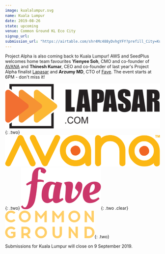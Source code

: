 ```yaml
---
image: kualalumpur.svg
name: Kuala Lumpur
date: 2019-08-26
state: upcoming
venue: Common Ground KL Eco City
signup_url: 
submission_url: "https://airtable.com/shr4Mc488yDvhgYFY?prefill_City=Kuala Lumpur"
---
```


Project Alpha is also coming back to Kuala Lumpur! AWS and SeedPlus welcomes home team favourites **Yienyee Soh**, CMO and co-founder of [AVANA](https://avana.asia/) and **Thinesh Kumar**, CEO and co-founder of last year's Project Alpha finalist [Lapasar](https://lapasar.com/) and **Arzumy MD**, CTO of [Fave](https://myfave.com). The event starts at 6PM - don't miss it!

[![Lapasar](/assets/wordmark-lapasar.svg)](https://lapasar.com/){: .two}
[![AVANA](/assets/wordmark-avana.svg)](https://avana.asia/){: .two}
[![FAVE](/assets/wordmark-fave.svg)](https://myfave.com){: .two .clear}
[![Common Ground](/assets/wordmark-commonground.png)](https://www.commonground.work){: .two}

Submissions for Kuala Lumpur will close on 9 September 2019.
